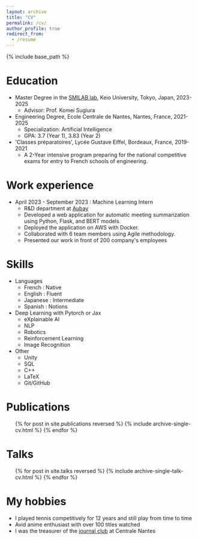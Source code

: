 ```yaml
---
layout: archive
title: "CV"
permalink: /cv/
author_profile: true
redirect_from:
  - /resume
---
```


{% include base_path %}

# Education

- Master Degree in the [SMILAB lab](https://smilab.org/en/), Keio University, Tokyo, Japan, 2023-2025
  - Advisor: Prof. Komei Sugiura
- Engineering Degree, Ecole Centrale de Nantes, Nantes, France, 2021-2025
  - Specialization: Artificial Intelligence
  - GPA: 3.7 (Year 1), 3.83 (Year 2)
- 'Classes préparatoires', Lycée Gustave Eiffel, Bordeaux, France, 2019-2021
  - A 2-Year intensive program preparing for the national competitive exams for entry to French schools of engineering.

# Work experience

- April 2023 - September 2023 : Machine Learning Intern
  - R&D department at [Aubay](https://aubay.com/en/)
  - Developed a web application for automatic meeting summarization using Python, Flask, and BERT models.
  - Deployed the application on AWS with Docker.
  - Collaborated with 6 team members using Agile methodology.
  - Presented our work in front of 200 company's employees

# Skills

- Languages
  - French : Native
  - English : Fluent
  - Japanese : Intermediate
  - Spanish : Notions
- Deep Learning with Pytorch or Jax
  - eXplainable AI
  - NLP
  - Robotics
  - Reinforcement Learning
  - Image Recognition
- Other
  - Unity
  - SQL
  - C++
  - LaTeX
  - Git/GitHub

# Publications

  <ul>{% for post in site.publications reversed %}
    {% include archive-single-cv.html %}
  {% endfor %}</ul>
  
Talks
======
  <ul>{% for post in site.talks reversed %}
    {% include archive-single-talk-cv.html  %}
  {% endfor %}</ul>
  
  
My hobbies 
======
* I played tennis competitively for 12 years and still play from time to time
* Avid anime enthusiast with over 100 titles watched
* I was the treasurer of the [journal club](https://www.ecniouzes.fr) at Centrale Nantes
